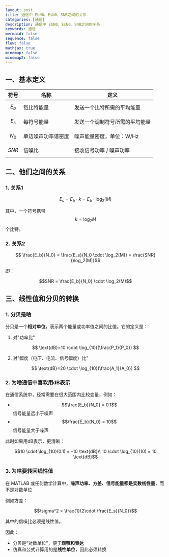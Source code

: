 ```yaml
---
layout: post
title: 通信中 EbN0、EsN0、SNR之间的关系
categories: [通信]
description: 通信中 EbN0、EsN0、SNR之间的关系
keywords: 通信
mermaid: false
sequence: false
flow: false
mathjax: true
mindmap: false
mindmap2: false
---
```


## 一、基本定义

| 符号    | 名称        | 定义              |
| ----- | --------- | --------------- |
| $$E_b$$ | 每比特能量     | 发送一个比特所需的平均能量   |
| $$E_s$$ | 每符号能量     | 发送一个调制符号所需的平均能量 |
| $$N_0$$ | 单边噪声功率谱密度 | 噪声能量密度，单位：W/Hz  |
| $$SNR$$ | 信噪比       | 接收信号功率 / 噪声功率   |

## 二、他们之间的关系

### 1. 关系1

$$ E_s = E_b \cdot k = E_b \cdot \log_2(M)$$

其中，一个符号携带 $$ k = \log_2M$$个比特。

### 2. 关系2

$$ \frac{E_b}{N_0} = \frac{E_s}{N_0 \cdot \log_2(M)} = \frac{SNR}{\log_2(M)}$$

即：

$$SNR =  \frac{E_b}{N_0} \cdot \log_2(M)$$

## 三、线性值和分贝的转换

### 1. 分贝是啥

分贝是一个**相对单位**，表示两个能量或功率值之间的比值。它的定义是：

1. 对"功率比"

$$ \text{dB}=10 \cdot \log_{10}(\frac{P_1}{P_0}) $$

2. 对"幅度（电压、电流、信号幅度）比"

$$ \text{dB}=20 \cdot \log_{10}(\frac{A_1}{A_0}) $$

### 2. 为啥通信中喜欢用dB表示

在通信系统中，经常需要在很大范围内比较变量，例如：

- $$\frac{E_b}{N_0} = 0.1$$ 信号能量远小于噪声
- $$\frac{E_b}{N_0} = 10$$ 信号能量大于噪声

此时如果用dB表示，更清晰：

$$10 \cdot \log_{10}(0.1) = -10 \text{dB}\\ 10 \cdot \log_{10}(10) = 10 \text{dB}$$

### 3. 为啥要转回线性值

在 MATLAB 或任何数学计算中，**噪声功率、方差、信号能量都是实数线性量**，而不是对数单位

例如方差：

$$\sigma^2 = \frac{1}{2\cdot \frac{E_s}{N_0}}$$

其中的信噪比必须是线性值。

因此：

- 分贝是“对数单位”，便于**观察和表达**
- 仿真和公式计算用的是**线性单位**，因此必须转换